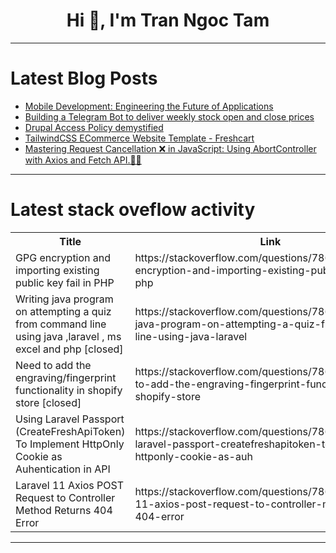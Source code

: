 <h1 align="center">Hi 👋, I'm Tran Ngoc Tam</h1>

---

# Latest Blog Posts 
<!-- BLOG-POST-LIST:START -->
- [Mobile Development: Engineering the Future of Applications](https://dev.to/jinesh_vora_ab4d7886e6a8d/mobile-development-engineering-the-future-of-applications-d53)
- [Building a Telegram Bot to deliver weekly stock open and close prices](https://dev.to/pluri45/building-a-telegram-bot-to-deliver-weekly-stock-open-and-close-prices-moh)
- [Drupal Access Policy demystified](https://dev.to/sparkfabrik/drupal-access-policy-demystified-44bj)
- [TailwindCSS ECommerce Website Template - Freshcart](https://dev.to/easetemplates/tailwindcss-ecommerce-website-template-freshcart-6f2)
- [Mastering Request Cancellation ❌ in JavaScript: Using AbortController with Axios and Fetch API.🚀💪](https://dev.to/dharamgfx/mastering-request-cancellation-in-javascript-using-abortcontroller-with-axios-and-fetch-api-2589)
<!-- BLOG-POST-LIST:END -->

---

# Latest stack oveflow activity
<table>
  <tr><th>Title</th><th>Link</th></tr>
  <!-- STACKOVERFLOW:START --><tr><td>GPG encryption and importing existing public key fail in PHP</td><td>https://stackoverflow.com/questions/78661959/gpg-encryption-and-importing-existing-public-key-fail-in-php</td></tr><tr><td>Writing java program on attempting a quiz from command line using java ,laravel , ms excel and php [closed]</td><td>https://stackoverflow.com/questions/78661795/writing-java-program-on-attempting-a-quiz-from-command-line-using-java-laravel</td></tr><tr><td>Need to add the engraving/fingerprint functionality in shopify store [closed]</td><td>https://stackoverflow.com/questions/78661794/need-to-add-the-engraving-fingerprint-functionality-in-shopify-store</td></tr><tr><td>Using Laravel Passport &lpar;CreateFreshApiToken&rpar; To Implement HttpOnly Cookie as Auhentication in API</td><td>https://stackoverflow.com/questions/78661769/using-laravel-passport-createfreshapitoken-to-implement-httponly-cookie-as-auh</td></tr><tr><td>Laravel 11 Axios POST Request to Controller Method Returns 404 Error</td><td>https://stackoverflow.com/questions/78661699/laravel-11-axios-post-request-to-controller-method-returns-404-error</td></tr><!-- STACKOVERFLOW:END -->
</table>

---


